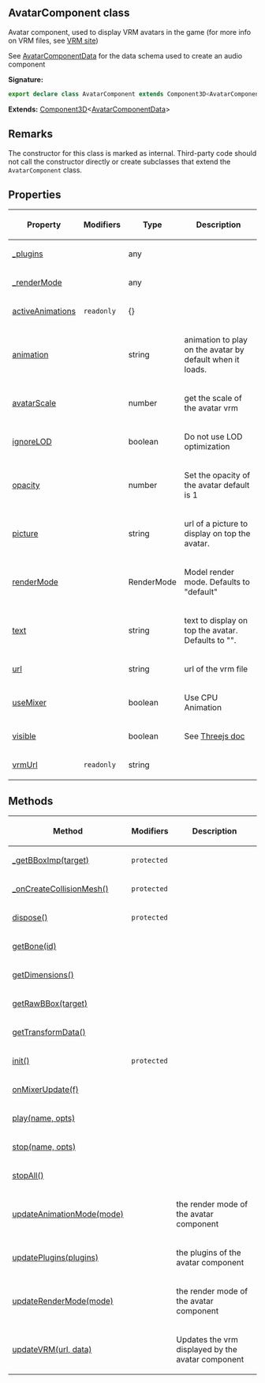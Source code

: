 
## AvatarComponent class

Avatar component, used to display VRM avatars in the game (for more info on VRM files, see [VRM site](https://vrm.dev/en/vrm/vrm_about/)<!-- -->)

See [AvatarComponentData](/reference/avatarcomponentdata.md) for the data schema used to create an audio component

**Signature:**

```typescript
export declare class AvatarComponent extends Component3D<AvatarComponentData> 
```
**Extends:** [Component3D](/reference/component3d.md)<!-- -->&lt;[AvatarComponentData](/reference/avatarcomponentdata.md)<!-- -->&gt;

## Remarks

The constructor for this class is marked as internal. Third-party code should not call the constructor directly or create subclasses that extend the `AvatarComponent` class.

## Properties

<table><thead><tr><th>

Property


</th><th>

Modifiers


</th><th>

Type


</th><th>

Description


</th></tr></thead>
<tbody><tr><td>

[\_plugins](/reference/avatarcomponent/_plugins.md)


</td><td>


</td><td>

any


</td><td>


</td></tr>
<tr><td>

[\_renderMode](/reference/avatarcomponent/_rendermode.md)


</td><td>


</td><td>

any


</td><td>


</td></tr>
<tr><td>

[activeAnimations](/reference/avatarcomponent/activeanimations.md)


</td><td>

`readonly`


</td><td>

{}


</td><td>


</td></tr>
<tr><td>

[animation](/reference/avatarcomponent/animation.md)


</td><td>


</td><td>

string


</td><td>

animation to play on the avatar by default when it loads.


</td></tr>
<tr><td>

[avatarScale](/reference/avatarcomponent/avatarscale.md)


</td><td>


</td><td>

number


</td><td>

get the scale of the avatar vrm


</td></tr>
<tr><td>

[ignoreLOD](/reference/avatarcomponent/ignorelod.md)


</td><td>


</td><td>

boolean


</td><td>

Do not use LOD optimization


</td></tr>
<tr><td>

[opacity](/reference/avatarcomponent/opacity.md)


</td><td>


</td><td>

number


</td><td>

Set the opacity of the avatar default is 1


</td></tr>
<tr><td>

[picture](/reference/avatarcomponent/picture.md)


</td><td>


</td><td>

string


</td><td>

url of a picture to display on top the avatar.


</td></tr>
<tr><td>

[renderMode](/reference/avatarcomponent/rendermode.md)


</td><td>


</td><td>

RenderMode


</td><td>

Model render mode. Defaults to "default"


</td></tr>
<tr><td>

[text](/reference/avatarcomponent/text.md)


</td><td>


</td><td>

string


</td><td>

text to display on top the avatar. Defaults to "".


</td></tr>
<tr><td>

[url](/reference/avatarcomponent/url.md)


</td><td>


</td><td>

string


</td><td>

url of the vrm file


</td></tr>
<tr><td>

[useMixer](/reference/avatarcomponent/usemixer.md)


</td><td>


</td><td>

boolean


</td><td>

Use CPU Animation


</td></tr>
<tr><td>

[visible](/reference/avatarcomponent/visible.md)


</td><td>


</td><td>

boolean


</td><td>

See [Threejs doc](https://threejs.org/docs/index.html?q=objec#api/en/core/Object3D.visible)


</td></tr>
<tr><td>

[vrmUrl](/reference/avatarcomponent/vrmurl.md)


</td><td>

`readonly`


</td><td>

string


</td><td>


</td></tr>
</tbody></table>

## Methods

<table><thead><tr><th>

Method


</th><th>

Modifiers


</th><th>

Description


</th></tr></thead>
<tbody><tr><td>

[\_getBBoxImp(target)](/reference/avatarcomponent/_getbboximp.md)


</td><td>

`protected`


</td><td>


</td></tr>
<tr><td>

[\_onCreateCollisionMesh()](/reference/avatarcomponent/_oncreatecollisionmesh.md)


</td><td>

`protected`


</td><td>


</td></tr>
<tr><td>

[dispose()](/reference/avatarcomponent/dispose.md)


</td><td>

`protected`


</td><td>


</td></tr>
<tr><td>

[getBone(id)](/reference/avatarcomponent/getbone.md)


</td><td>


</td><td>


</td></tr>
<tr><td>

[getDimensions()](/reference/avatarcomponent/getdimensions.md)


</td><td>


</td><td>


</td></tr>
<tr><td>

[getRawBBox(target)](/reference/avatarcomponent/getrawbbox.md)


</td><td>


</td><td>


</td></tr>
<tr><td>

[getTransformData()](/reference/avatarcomponent/gettransformdata.md)


</td><td>


</td><td>


</td></tr>
<tr><td>

[init()](/reference/avatarcomponent/init.md)


</td><td>

`protected`


</td><td>


</td></tr>
<tr><td>

[onMixerUpdate(f)](/reference/avatarcomponent/onmixerupdate.md)


</td><td>


</td><td>


</td></tr>
<tr><td>

[play(name, opts)](/reference/avatarcomponent/play.md)


</td><td>


</td><td>


</td></tr>
<tr><td>

[stop(name, opts)](/reference/avatarcomponent/stop.md)


</td><td>


</td><td>


</td></tr>
<tr><td>

[stopAll()](/reference/avatarcomponent/stopall.md)


</td><td>


</td><td>


</td></tr>
<tr><td>

[updateAnimationMode(mode)](/reference/avatarcomponent/updateanimationmode.md)


</td><td>


</td><td>

 the render mode of the avatar component


</td></tr>
<tr><td>

[updatePlugins(plugins)](/reference/avatarcomponent/updateplugins.md)


</td><td>


</td><td>

 the plugins of the avatar component


</td></tr>
<tr><td>

[updateRenderMode(mode)](/reference/avatarcomponent/updaterendermode.md)


</td><td>


</td><td>

 the render mode of the avatar component


</td></tr>
<tr><td>

[updateVRM(url, data)](/reference/avatarcomponent/updatevrm.md)


</td><td>


</td><td>

Updates the vrm displayed by the avatar component


</td></tr>
</tbody></table>
